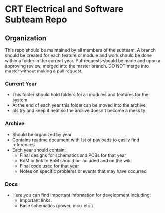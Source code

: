 # CRT Electrical and Software Subteam Repo

## Organization
This repo should be maintained by all members of the subteam. A branch should be created for each feature or module and work should be done within a folder in the correct year. Pull requests should be made and upon a approving review, merged into the master branch. DO NOT merge into master without making a pull request.

### Current Year
* This folder should hold folders for all modules and features for the system
* At the end of each year this folder can be moved into the archive
* pls try and keep it neat so the archive doesn't become a mess ty

### Archive
* Should be organized by year
* Contains readme document with list of payloads to easily find references
* Each year should contain:
	* Final designs for schematics and PCBs for that year
	* BoM or link to BoM should be included and on the wiki
	* Final code used for that year
	* Notes on specific problems or events that may have occurred

### Docs
* Here you can find important information for development including:
	* Important links
	* Base schematics (power, mcu, etc.)
